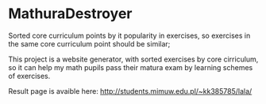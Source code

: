 # MathuraDestroyer
Sorted core curriculum points by it popularity in exercises, so 
exercises in the same core curriculum point should be similar;

This project is a website generator, with sorted exercises by core cirriculum, so 
it can help my math pupils pass their matura exam by learning schemes of exercises.

Result page is avaible here:
http://students.mimuw.edu.pl/~kk385785/lala/
